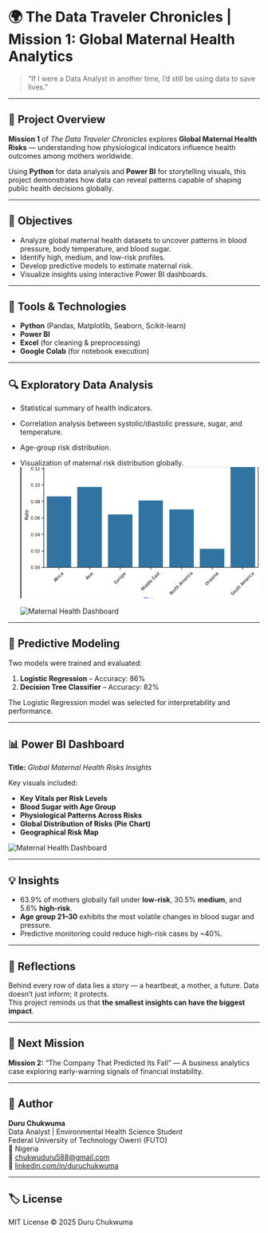 # 🌍 The Data Traveler Chronicles | Mission 1: Global Maternal Health Analytics

> “If I were a Data Analyst in another time, I’d still be using data to save lives.”

---

## 🧭 Project Overview
**Mission 1** of *The Data Traveler Chronicles* explores **Global Maternal Health Risks** — understanding how physiological indicators influence health outcomes among mothers worldwide.

Using **Python** for data analysis and **Power BI** for storytelling visuals, this project demonstrates how data can reveal patterns capable of shaping public health decisions globally.

---

## 🎯 Objectives
- Analyze global maternal health datasets to uncover patterns in blood pressure, body temperature, and blood sugar.
- Identify high, medium, and low-risk profiles.
- Develop predictive models to estimate maternal risk.
- Visualize insights using interactive Power BI dashboards.

---

## 🧰 Tools & Technologies
- **Python** (Pandas, Matplotlib, Seaborn, Scikit-learn)
- **Power BI**
- **Excel** (for cleaning & preprocessing)
- **Google Colab** (for notebook execution)

---

## 🔍 Exploratory Data Analysis
- Statistical summary of health indicators.
- Correlation analysis between systolic/diastolic pressure, sugar, and temperature.
- Age-group risk distribution.
- Visualization of maternal risk distribution globally.
![Exploratory Analysis](./Images/Exploratory%201.png)

  ![Maternal Health Dashboard](%20Mission%201-%20Maternal%20Health%20Analytics/Images/Exploratory%201.png)
---

## 🤖 Predictive Modeling
Two models were trained and evaluated:
1. **Logistic Regression** – Accuracy: 86%
2. **Decision Tree Classifier** – Accuracy: 82%

The Logistic Regression model was selected for interpretability and performance.

---

## 📊 Power BI Dashboard
**Title:** *Global Maternal Health Risks Insights*

Key visuals included:
- **Key Vitals per Risk Levels**  
- **Blood Sugar with Age Group**  
- **Physiological Patterns Across Risks**  
- **Global Distribution of Risks (Pie Chart)**  
- **Geographical Risk Map**

![Maternal Health Dashboard](visuals/Maternal_Health_Dashboard.png)

---

## 💡 Insights
- 63.9% of mothers globally fall under **low-risk**, 30.5% **medium**, and 5.6% **high-risk**.
- **Age group 21–30** exhibits the most volatile changes in blood sugar and pressure.
- Predictive monitoring could reduce high-risk cases by ~40%.

---

## 🧠 Reflections
Behind every row of data lies a story — a heartbeat, a mother, a future.
Data doesn’t just inform; it protects.  
This project reminds us that **the smallest insights can have the biggest impact**.

---

## 🔮 Next Mission
**Mission 2:** “The Company That Predicted Its Fall” — A business analytics case exploring early-warning signals of financial instability.

---

## 👤 Author
**Duru Chukwuma**  
Data Analyst | Environmental Health Science Student  
Federal University of Technology Owerri (FUTO)  
📍 Nigeria  
📧 [chukwuduru588@gmail.com](mailto:chukwuduru588@gmail.com)  
🔗 [linkedin.com/in/duruchukwuma](https://linkedin.com/in/duruchukwuma)

---

## 🏷️ License
MIT License © 2025 Duru Chukwuma

